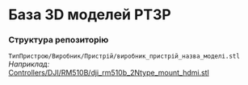 # База 3D моделей РТЗР

### Структура репозиторію
`ТипПристрою/Виробник/Пристрій/виробник_пристрій_назва_моделі.stl`  
_Наприклад:_  
[Controllers/DJI/RM510B/dji_rm510b_2Ntype_mount_hdmi.stl](Controllers/2Ntype_Mount_air_wings_0.1_.STL)